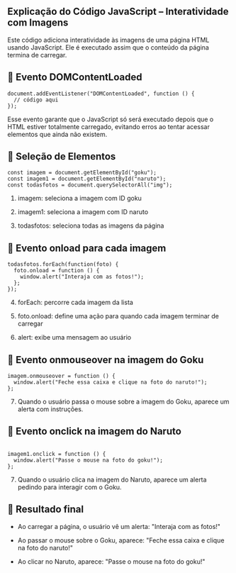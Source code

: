 
## Explicação do Código JavaScript – Interatividade com Imagens

Este código adiciona interatividade às imagens de uma página HTML usando JavaScript. Ele é executado assim que o conteúdo da página termina de carregar.

## 🔹 Evento DOMContentLoaded

```
document.addEventListener("DOMContentLoaded", function () {
  // código aqui
});
```
Esse evento garante que o JavaScript só será executado depois que o HTML estiver totalmente carregado, evitando erros ao tentar acessar elementos que ainda não existem.

## 🔹 Seleção de Elementos

```
const imagem = document.getElementById("goku");
const imagem1 = document.getElementById("naruto");
const todasfotos = document.querySelectorAll("img");
```
1. imagem: seleciona a imagem com ID goku

2. imagem1: seleciona a imagem com ID naruto

3. todasfotos: seleciona todas as imagens da página

## 🔹 Evento onload para cada imagem

```
todasfotos.forEach(function(foto) {
  foto.onload = function () {
    window.alert("Interaja com as fotos!");
  };
});
```

4. forEach: percorre cada imagem da lista

5. foto.onload: define uma ação para quando cada imagem terminar de carregar

6. alert: exibe uma mensagem ao usuário

## 🔹 Evento onmouseover na imagem do Goku

```
imagem.onmouseover = function () {
  window.alert("Feche essa caixa e clique na foto do naruto!");
};
```

7. Quando o usuário passa o mouse sobre a imagem do Goku, aparece um alerta com instruções.

## 🔹 Evento onclick na imagem do Naruto

```

imagem1.onclick = function () {
  window.alert("Passe o mouse na foto do goku!");
};

```
7. Quando o usuário clica na imagem do Naruto, aparece um alerta pedindo para interagir com o Goku.

## 🎯 Resultado final

+ Ao carregar a página, o usuário vê um alerta: "Interaja com as fotos!"

+ Ao passar o mouse sobre o Goku, aparece: "Feche essa caixa e clique na foto do naruto!"

+ Ao clicar no Naruto, aparece: "Passe o mouse na foto do goku!"







